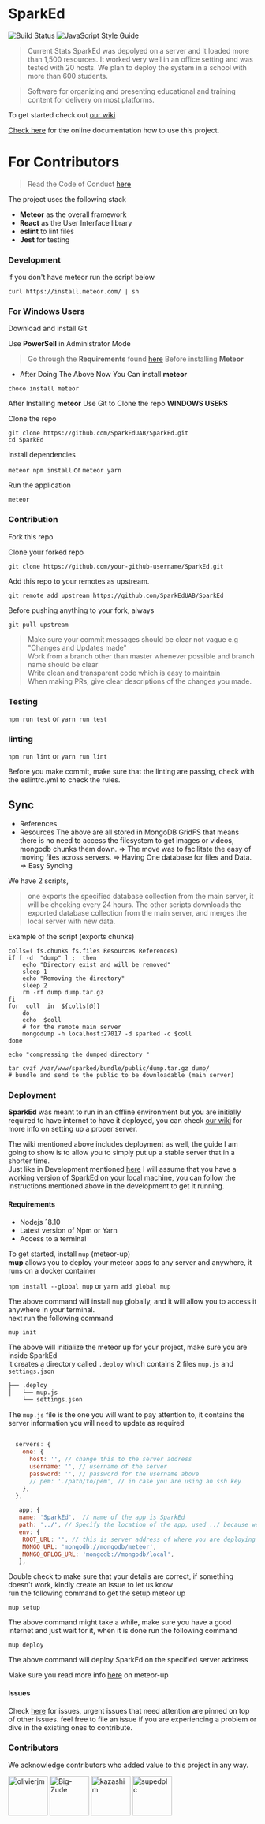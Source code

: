 # SparkEd

[![Build Status](https://travis-ci.com/SparkEdUAB/SparkEd.svg?branch=master)](https://travis-ci.com/SparkEdUAB/SparkEd)
[![JavaScript Style Guide](https://img.shields.io/badge/code_style-standard-brightgreen.svg)](https://standardjs.com)

>Current Stats
SparkEd was depolyed on a server and it loaded more than 1,500 resources. It worked very well in an office setting and was tested with 20 hosts. We plan to  deploy the system in a school with more than 600 students. 

> Software for organizing and presenting educational and training content for delivery on most platforms.

To get started check out [our wiki](https://github.com/SparkEdUAB/SparkEd/wiki)  

[Check here](https://sparkeduab.github.io/sparked-manual/) for the online documentation how to use this project.

# For Contributors

> Read the Code of Conduct [here](https://github.com/SparkEdUAB/SparkEd/blob/master/CODE_OF_CONDUCT.md)

The project uses the following stack

- **Meteor** as the overall framework
- **React** as the User Interface library
- **eslint** to lint files
- **Jest** for testing

### Development

if you don't have meteor run the script below

`curl https://install.meteor.com/ | sh`

### For Windows Users
Download and install Git

 Use **PowerSell** in Administrator Mode
 
 > Go through the **Requirements** found  [here](https://chocolatey.org/install) Before installing **Meteor**

- After Doing The Above Now You Can install **meteor**

`choco install meteor`

 After Installing **meteor** Use Git to Clone the repo **WINDOWS USERS**
 
 

Clone the repo

`git clone https://github.com/SparkEdUAB/SparkEd.git`  
`cd SparkEd`

Install dependencies

`meteor npm install` or `meteor yarn`

Run the application

`meteor`

### Contribution

Fork this repo

Clone your forked repo

`git clone https://github.com/your-github-username/SparkEd.git`

Add this repo to your remotes as upstream.

`git remote add upstream https://github.com/SparkEdUAB/SparkEd`

Before pushing anything to your fork, always

`git pull upstream`

> Make sure your commit messages should be clear not vague e.g "Changes and Updates made"  
> Work from a branch other than master whenever possible and branch name should be clear  
> Write clean and transparent code which is easy to maintain  
> When making PRs, give clear descriptions of the changes you made.

### Testing

`npm run test` or `yarn run test`

### linting

`npm run lint` or `yarn run lint`

Before you make commit, make sure that the linting are passing, check with the eslintrc.yml to check the rules.

## Sync

- References
- Resources
  The above are all stored in MongoDB GridFS that means there is no need to access the filesystem to get images or videos, mongodb chunks them down.
  ⇒ The move was to facilitate the easy of moving files across servers.
  ⇒ Having One database for files and Data.
  ⇒ Easy Syncing

We have 2 scripts,

> one exports the specified database collection from the main server, it will be checking every 24 hours.
> The other scripts downloads the exported database collection from the main server, and merges the local server with new data.

Example of the script (exports chunks)

```
colls=( fs.chunks fs.files Resources References)
if [ -d  "dump" ] ;  then
	echo "Directory exist and will be removed"
	sleep 1
	echo "Removing the directory"
	sleep 2
	rm -rf dump dump.tar.gz
fi
for  coll  in  ${colls[@]}
	do
	echo  $coll
	# for the remote main server
	mongodump -h localhost:27017 -d sparked -c $coll
done

echo "compressing the dumped directory "

tar cvzf /var/www/sparked/bundle/public/dump.tar.gz dump/
# bundle and send to the public to be downloadable (main server)

```

### Deployment

**SparkEd** was meant to run in an offline environment but you are initially required to have internet to have it deployed, you can check [our wiki](https://github.com/SparkEdUAB/SparkEd/wiki) for more info on setting up a proper server.

The wiki mentioned above includes deployment as well, the guide I am going to show is to allow you to simply put up a stable server that in a shorter time.  
Just like in Development mentioned [here](https://github.com/SparkEdUAB/SparkEd#development) I will assume that you have a working version of SparkEd on your local machine, you can follow the instructions mentioned above in the development to get it running.

#### Requirements

- Nodejs ˆ8.10
- Latest version of Npm or Yarn
- Access to a terminal

To get started, install `mup` (meteor-up)  
**mup** allows you to deploy your meteor apps to any server and anywhere, it runs on a docker container

`npm install --global mup` or `yarn add global mup`

The above command will install `mup` globally, and it will allow you to access it anywhere in your terminal.  
next run the following command

`mup init`

The above will initialize the meteor up for your project, make sure you are inside SparkEd  
it creates a directory called `.deploy` which contains 2 files `mup.js` and `settings.json`

```bash
├── .deploy
│   └── mup.js
    └── settings.json
```

The `mup.js` file is the one you will want to pay attention to, it contains the server information you will need to update as required

```Javascript

  servers: {
    one: {
      host: '', // change this to the server address
      username: '', // username of the server
      password: '', // password for the username above
      // pem: './path/to/pem', // in case you are using an ssh key
    },
  },

   app: {
   name: 'SparkEd',  // name of the app is SparkEd
   path: '../', // Specify the location of the app, used ../ because we are in .deploy directory
   env: {
   	ROOT_URL: '', // this is server address of where you are deploying to, it can be a local IP of the server you are deploying to
   	MONGO_URL: 'mongodb://mongodb/meteor',
   	MONGO_OPLOG_URL: 'mongodb://mongodb/local',
   },
```

Double check to make sure that your details are correct, if something doesn't work, kindly create an issue to let us know  
run the following command to get the setup meteor up

`mup setup`

The above command might take a while, make sure you have a good internet and just wait for it, when it is done run the following command

`mup deploy`

The above command will deploy SparkEd on the specified server address

Make sure you read more info [here](http://meteor-up.com) on meteor-up

#### Issues

Check [here](https://github.com/SparkEdUAB/SparkEd/issues) for issues, urgent issues that need attention are pinned on top of other issues. feel free to file an issue if you are experiencing a problem or dive in the existing ones to contribute. 

### Contributors

We acknowledge contributors who added value to this project in any way.

<a href="https://github.com/olivierjm"><img src="https://avatars0.githubusercontent.com/u/11255454?s=460&v=4" title="olivierjm" width="80" height="80"></a>
<a href="https://github.com/Big-Zude"><img src="https://avatars2.githubusercontent.com/u/40924941?s=460&v=4" title="Big-Zude" width="80" height="80"></a>
<a href="https://github.com/kazashim"><img src="https://avatars0.githubusercontent.com/u/12492093?s=460&v=4" title="kazashim" width="80" height="80"></a>
<a href="https://github.com/supedplc"><img src="https://avatars2.githubusercontent.com/u/26572527?s=460&v=4" title="supedplc" width="80" height="80"></a>
